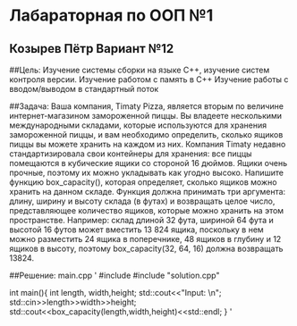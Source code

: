 # **Лабараторная по ООП №1**
## **Козырев Пётр Вариант №12**

##Цель:
Изучение системы сборки на языке C++, изучение систем контроля версии.
Изучение работом с память в C++
Изучение работы с вводом/выводом в стандартный поток

##Задача:
Ваша компания, Timaty Pizza, является вторым по величине интернет-магазином замороженной
пиццы. Вы владеете несколькими международными складами, которые используются для
хранения замороженной пиццы, и вам необходимо определить, сколько ящиков пиццы вы можете
хранить на каждом из них.
Компания Timaty недавно стандартизировала свои контейнеры для хранения: все пиццы
помещаются в кубические ящики со стороной 16 дюймов. Ящики очень прочные, поэтому их
можно укладывать как угодно высоко.
Напишите функцию box_capacity(), которая определяет, сколько ящиков можно хранить на
данном складе. Функция должна принимать три аргумента: длину, ширину и высоту склада (в
футах) и возвращать целое число, представляющее количество ящиков, которые можно хранить
на этом пространстве.
Например: склад длиной 32 фута, шириной 64 фута и высотой 16 футов может вместить 13 824
ящика, поскольку в нем можно разместить 24 ящика в поперечнике, 48 ящиков в глубину и 12
ящиков в высоту, поэтому box_capacity(32, 64, 16) должна возвращать 13824.

##Решение:
main.cpp
'
#include <iostream>
#include "solution.cpp"

int main(){
    int length, width,height;
    std::cout<<"Input: \n";
    std::cin>>length>>width>>height;
    std::cout<<box_capacity(length,width,height)<<std::endl;
}
'
